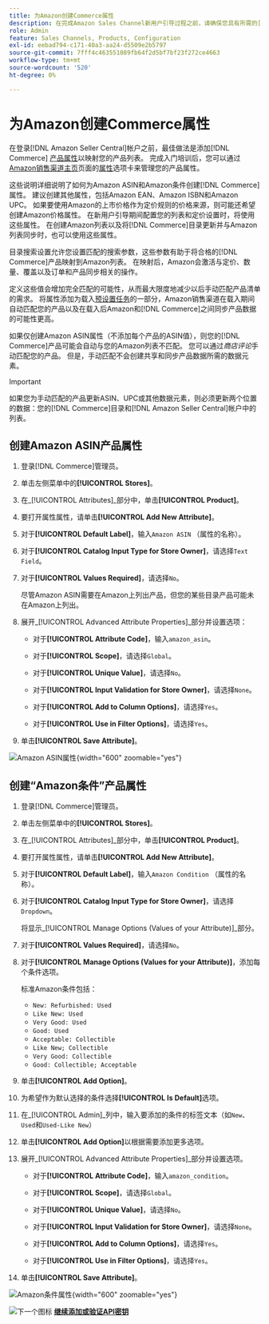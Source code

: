 ```yaml
---
title: 为Amazon创建Commerce属性
description: 在完成Amazon Sales Channel新用户引导过程之前，请确保您具有所需的[!UICONTROL Commerce]产品属性。
role: Admin
feature: Sales Channels, Products, Configuration
exl-id: eebad794-c171-40a3-aa24-d5509e2b5797
source-git-commit: 7fff4c463551089fb64f2d5bf7bf23f272ce4663
workflow-type: tm+mt
source-wordcount: '520'
ht-degree: 0%

---
```


# 为Amazon创建Commerce属性

在登录[!DNL Amazon Seller Central]帐户之前，最佳做法是添加[!DNL Commerce] [产品属性](https://experienceleague.adobe.com/docs/commerce-admin/catalog/product-attributes/product-attributes.html)以映射您的产品列表。 完成入门培训后，您可以通过[Amazon销售渠道主页](./amazon-sales-channel-home.md)页面的[属性](./managing-attributes.md)选项卡来管理您的产品属性。

这些说明详细说明了如何为Amazon ASIN和Amazon条件创建[!DNL Commerce]属性。 建议创建其他属性，包括Amazon EAN、Amazon ISBN和Amazon UPC。 如果要使用Amazon的上市价格作为定价规则的价格来源，则可能还希望创建Amazon价格属性。 在新用户引导期间配置您的列表和定价设置时，将使用这些属性。 在创建Amazon列表以及将[!DNL Commerce]目录更新并与Amazon列表同步时，也可以使用这些属性。

目录搜索设置允许您设置匹配的搜索参数，这些参数有助于将合格的[!DNL Commerce]产品映射到Amazon列表。 在映射后，Amazon会激活与定价、数量、覆盖以及订单和产品同步相关的操作。

定义这些值会增加完全匹配的可能性，从而最大限度地减少以后手动匹配产品清单的需求。 将属性添加为载入[预设置任务](./amazon-pre-setup-tasks.md)的一部分，Amazon销售渠道在载入期间自动匹配您的产品以及在载入后Amazon和[!DNL Commerce]之间同步产品数据的可能性更高。

如果仅创建Amazon ASIN属性（不添加每个产品的ASIN值），则您的[!DNL Commerce]产品可能会自动与您的Amazon列表不匹配。 您可以通过&#x200B;_商店评论_&#x200B;手动匹配您的产品。 但是，手动匹配不会创建共享和同步产品数据所需的数据元素。

>[!IMPORTANT]
>
>如果您为手动匹配的产品更新ASIN、UPC或其他数据元素，则必须更新两个位置的数据：您的[!DNL Commerce]目录和[!DNL Amazon Seller Central]帐户中的列表。

## 创建Amazon ASIN产品属性

1. 登录[!DNL Commerce]管理员。

1. 单击左侧菜单中的&#x200B;**[!UICONTROL Stores]**。

1. 在&#x200B;_[!UICONTROL Attributes]_部分中，单击&#x200B;**[!UICONTROL Product]**。

1. 要打开属性属性，请单击&#x200B;**[!UICONTROL Add New Attribute]**。

1. 对于&#x200B;**[!UICONTROL Default Label]**，输入`Amazon ASIN` （属性的名称）。

1. 对于&#x200B;**[!UICONTROL Catalog Input Type for Store Owner]**，请选择`Text Field`。

1. 对于&#x200B;**[!UICONTROL Values Required]**，请选择`No`。

   尽管Amazon ASIN需要在Amazon上列出产品，但您的某些目录产品可能未在Amazon上列出。

1. 展开&#x200B;_[!UICONTROL Advanced Attribute Properties]_部分并设置选项：

   - 对于&#x200B;**[!UICONTROL Attribute Code]**，输入`amazon_asin`。

   - 对于&#x200B;**[!UICONTROL Scope]**，请选择`Global`。

   - 对于&#x200B;**[!UICONTROL Unique Value]**，请选择`No`。

   - 对于&#x200B;**[!UICONTROL Input Validation for Store Owner]**，请选择`None`。

   - 对于&#x200B;**[!UICONTROL Add to Column Options]**，请选择`Yes`。

   - 对于&#x200B;**[!UICONTROL Use in Filter Options]**，请选择`Yes`。

1. 单击&#x200B;**[!UICONTROL Save Attribute]**。

![Amazon ASIN属性](assets/creating-asin-attribute.png){width="600" zoomable="yes"}

## 创建“Amazon条件”产品属性

1. 登录[!DNL Commerce]管理员。

1. 单击左侧菜单中的&#x200B;**[!UICONTROL Stores]**。

1. 在&#x200B;_[!UICONTROL Attributes]_部分中，单击&#x200B;**[!UICONTROL Product]**。

1. 要打开属性属性，请单击&#x200B;**[!UICONTROL Add New Attribute]**。

1. 对于&#x200B;**[!UICONTROL Default Label]**，输入`Amazon Condition` （属性的名称）。

1. 对于&#x200B;**[!UICONTROL Catalog Input Type for Store Owner]**，请选择`Dropdown`。

   将显示&#x200B;_[!UICONTROL Manage Options (Values of your Attribute)]_部分。

1. 对于&#x200B;**[!UICONTROL Values Required]**，请选择`No`。

1. 对于&#x200B;**[!UICONTROL Manage Options (Values for your Attribute)]**，添加每个条件选项。

   标准Amazon条件包括：

   - `New: Refurbished: Used`
   - `Like New: Used`
   - `Very Good: Used`
   - `Good: Used`
   - `Acceptable: Collectible`
   - `Like New; Collectible`
   - `Very Good: Collectible`
   - `Good: Collectible; Acceptable`

1. 单击&#x200B;**[!UICONTROL Add Option]**。

1. 为希望作为默认选择的条件选择&#x200B;**[!UICONTROL Is Default]**&#x200B;选项。

1. 在&#x200B;_[!UICONTROL Admin]_列中，输入要添加的条件的标签文本（如`New`、`Used`和`Used-Like New`）

1. 单击&#x200B;**[!UICONTROL Add Option]**&#x200B;以根据需要添加更多选项。

1. 展开&#x200B;_[!UICONTROL Advanced Attribute Properties]_部分并设置选项。

   - 对于&#x200B;**[!UICONTROL Attribute Code]**，输入`amazon_condition`。

   - 对于&#x200B;**[!UICONTROL Scope]**，请选择`Global`。

   - 对于&#x200B;**[!UICONTROL Unique Value]**，请选择`No`。

   - 对于&#x200B;**[!UICONTROL Input Validation for Store Owner]**，请选择`None`。

   - 对于&#x200B;**[!UICONTROL Add to Column Options]**，请选择`Yes`。

   - 对于&#x200B;**[!UICONTROL Use in Filter Options]**，请选择`Yes`。

1. 单击&#x200B;**[!UICONTROL Save Attribute]**。

![Amazon条件属性](assets/creating-amazon-condition-attribute.png){width="600" zoomable="yes"}

![下一个图标](assets/btn-next.png) [**继续添加或验证API密钥**](./amazon-verify-api-key.md)
